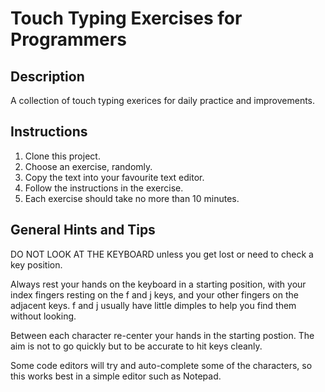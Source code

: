 # Touch Typing Exercises for Programmers

## Description

A collection of touch typing exerices for daily practice and improvements.

## Instructions

1. Clone this project.
2. Choose an exercise, randomly.
3. Copy the text into your favourite text editor.
4. Follow the instructions in the exercise.
5. Each exercise should take no more than 10 minutes.

## General Hints and Tips

DO NOT LOOK AT THE KEYBOARD unless you get lost or need to check a key position.

Always rest your hands on the keyboard in a starting position, with your index fingers resting on the f and j keys, and your other fingers on the adjacent keys. f and j usually have little dimples to help you find them without looking.

Between each character re-center your hands in the starting postion. The aim is not to go quickly but to be accurate to hit keys cleanly.

Some code editors will try and auto-complete some of the characters, so this works best in a simple editor such as Notepad.
